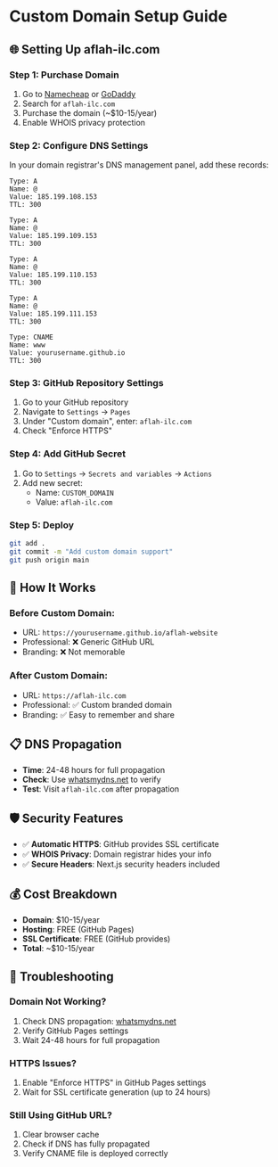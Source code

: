 # Custom Domain Setup Guide

## 🌐 Setting Up aflah-ilc.com

### Step 1: Purchase Domain
1. Go to [Namecheap](https://www.namecheap.com) or [GoDaddy](https://www.godaddy.com)
2. Search for `aflah-ilc.com`
3. Purchase the domain (~$10-15/year)
4. Enable WHOIS privacy protection

### Step 2: Configure DNS Settings
In your domain registrar's DNS management panel, add these records:

```
Type: A
Name: @
Value: 185.199.108.153
TTL: 300

Type: A  
Name: @
Value: 185.199.109.153
TTL: 300

Type: A
Name: @
Value: 185.199.110.153
TTL: 300

Type: A
Name: @
Value: 185.199.111.153
TTL: 300

Type: CNAME
Name: www
Value: yourusername.github.io
TTL: 300
```

### Step 3: GitHub Repository Settings
1. Go to your GitHub repository
2. Navigate to `Settings` → `Pages`
3. Under "Custom domain", enter: `aflah-ilc.com`
4. Check "Enforce HTTPS"

### Step 4: Add GitHub Secret
1. Go to `Settings` → `Secrets and variables` → `Actions`
2. Add new secret:
   - Name: `CUSTOM_DOMAIN`
   - Value: `aflah-ilc.com`

### Step 5: Deploy
```bash
git add .
git commit -m "Add custom domain support"
git push origin main
```

## 🔄 How It Works

### Before Custom Domain:
- URL: `https://yourusername.github.io/aflah-website`
- Professional: ❌ Generic GitHub URL
- Branding: ❌ Not memorable

### After Custom Domain:
- URL: `https://aflah-ilc.com`
- Professional: ✅ Custom branded domain
- Branding: ✅ Easy to remember and share

## 📋 DNS Propagation
- **Time**: 24-48 hours for full propagation
- **Check**: Use [whatsmydns.net](https://www.whatsmydns.net) to verify
- **Test**: Visit `aflah-ilc.com` after propagation

## 🛡️ Security Features
- ✅ **Automatic HTTPS**: GitHub provides SSL certificate
- ✅ **WHOIS Privacy**: Domain registrar hides your info
- ✅ **Secure Headers**: Next.js security headers included

## 💰 Cost Breakdown
- **Domain**: $10-15/year
- **Hosting**: FREE (GitHub Pages)
- **SSL Certificate**: FREE (GitHub provides)
- **Total**: ~$10-15/year

## 🚨 Troubleshooting

### Domain Not Working?
1. Check DNS propagation: [whatsmydns.net](https://www.whatsmydns.net)
2. Verify GitHub Pages settings
3. Wait 24-48 hours for full propagation

### HTTPS Issues?
1. Enable "Enforce HTTPS" in GitHub Pages settings
2. Wait for SSL certificate generation (up to 24 hours)

### Still Using GitHub URL?
1. Clear browser cache
2. Check if DNS has fully propagated
3. Verify CNAME file is deployed correctly
